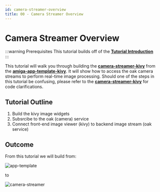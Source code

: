 ```yaml
---
id: camera-streamer-overview
title: 00 - Camera Streamer Overview
---
```


# Camera Streamer Overview

:::warning Prerequisites
This tutorial builds off of the
[**Tutorial Introduction**](/docs/tutorials/introduction/tutorial-introduction)
:::

This tutorial will walk you through building the
[**camera-streamer-kivy**](https://github.com/farm-ng/camera-streamer-kivy)
from the [**amiga-app-template-kivy**](https://github.com/farm-ng/amiga-app-template-kivy).
It will show how to access the oak
camera streams to perform real-time image processing.
Should one of
the steps in this tutorial be confusing, please refer
to the [**camera-streamer-kivy**](https://github.com/farm-ng/camera-streamer-kivy) for code clarifications.

## Tutorial Outline

1. Build the kivy image widgets
2. Subsrcibe to the oak (camera) service
3. Connect front-end image viewer (kivy) to backend image stream (oak service)

## Outcome

From this tutorial we will build from:

![app-template](https://user-images.githubusercontent.com/53625197/217021857-aede9e9b-0f85-4b15-971f-c45944a3813c.png)

to

![camera-streamer](https://user-images.githubusercontent.com/53625197/216075393-6e578a01-677e-4279-b224-70fd3f73ce5f.png)
